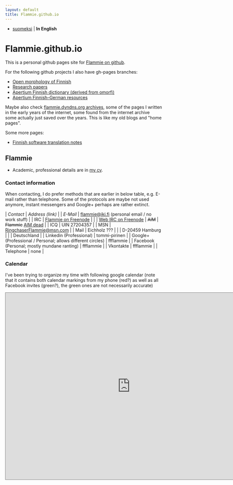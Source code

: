 ```yaml
---
layout: default
title: Flammie.github.io
---
```


* [suomeksi](indeksi.html) | **In English**

# Flammie.github.io

This is a personal github pages site for [Flammie on
github](https://github.com/flammie).

For the following github projects I also have gh-pages branches:

* [Open morphology of Finnish](omorfi/)
* [Research papers](purplemonkeydishwasher/)
* [Apertium Finnish dictionary (derived from omorfi)](apertium-fin/)
* [Apertium Finnish–German resources](apertium-fin-deu/)

Maybe also check [flammie.dyndns.org archives](archive/index.html), some of the
pages I written in the early years of the internet, some found from the internet
archive some actually just saved over the years. This is like my old blogs and
"home pages".

Some more pages:

* [Finnish software translation notes](finnish-translator-notes.html)


## Flammie

* Academic, professional details are in [my cv](purplemonkeydishwasher/cv.html).

### Contact information

When contacting, I do prefer methods that are earlier in below table, e.g.
E-mail rather than telephone. Some of the protocols are maybe not used anymore,
instant messengers and Google+ perhaps are rather extinct.

| *Contact* | *Address (link)* |
| *E-Mail* | flammie@iki.fi (personal email / no work stuff) |
| IRC | [Flammie on Freenode](irc://Freenode/Flammie?isnick) |
| | [Web IRC on Freenode](https://webchat.freenode.net)
| <del>AIM</del> | <del>Flammie</del> <ins>AIM dead</ins>  |
| ICQ | UIN 27204357 |
| MSN | RingchaserFlammie@msn.com |
| Mail | Eichholz ??? |
| | D-20459 Hamburg |
| | Deutschland |
| Linkedin (Professional) | tommi-pirinen |
| Google+ (Professional / Personal; allows different circles)  | ffflammie |
| Facebook (Personal; mostly mundane ranting) | ffflammie |
| Vkontakte | ffflammie |
| Telephone | none |

### Calendar

I've been trying to organize my time with following google calendar (note that
it contains both calendar markings from my phone (red?) as well as all Facebook
invites (green?), the green ones are not necessarily accurate)

<iframe src="https://www.google.com/calendar/embed?title=Main%20google%20calendar%20and%20Facebook%20invites&amp;showNav=0&amp;showDate=0&amp;showPrint=0&amp;showTabs=0&amp;height=600&amp;wkst=2&amp;bgcolor=%23FFFFFF&amp;src=ffflammie%40gmail.com&amp;color=%23691426&amp;src=qgt5sb2s9v7sirfcu5prf86h3q264o6g%40import.calendar.google.com&amp;color=%232F6309&amp;ctz=Europe%2FBerlin" style=" border:solid 1px #777 " width="800" height="600" frameborder="0" scrolling="no"></iframe>


<!-- vim: set ft=markdown -->
